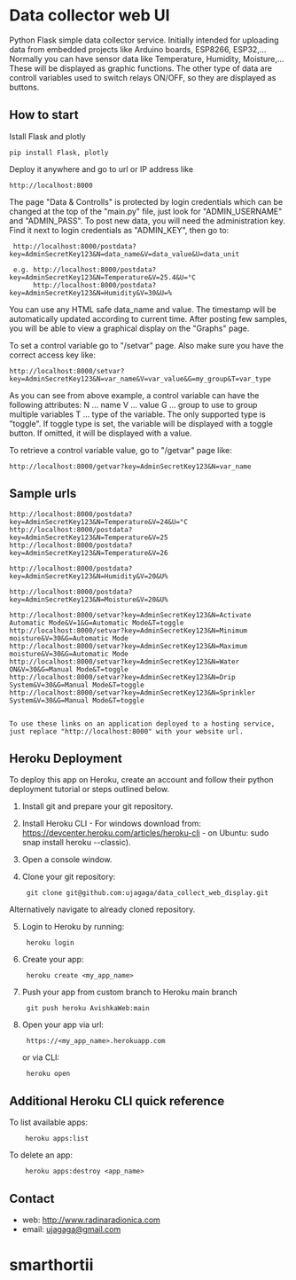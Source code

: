 # Data collector web UI #

Python Flask simple data collector service. Initially intended for uploading data from embedded projects like Arduino boards, ESP8266, ESP32,... 
Normally you can have sensor data like Temperature, Humidity, Moisture,... These will be displayed as graphic functions.
The other type of data are controll variables used to switch relays ON/OFF, so they are displayed as buttons.

## How to start ##
Istall Flask and plotly


    pip install Flask, plotly


Deploy it anywhere and go to url or IP address like 


    http://localhost:8000


The page "Data & Controlls" is protected by login credentials which can be changed at the top of the "main.py" file, just look for "ADMIN_USERNAME" and "ADMIN_PASS". 
To post new data, you will need the administration key. Find it next to login credentials as "ADMIN_KEY", then go to:


     http://localhost:8000/postdata?key=AdminSecretKey123&N=data_name&V=data_value&U=data_unit

     e.g. http://localhost:8000/postdata?key=AdminSecretKey123&N=Temperature&V=25.4&U=°C
          http://localhost:8000/postdata?key=AdminSecretKey123&N=Humidity&V=30&U=%


You can use any HTML safe data_name and value. The timestamp will be automatically updated according to current time.
After posting few samples, you will be able to view a graphical display on the "Graphs" page.

To set a control variable go to "/setvar" page. Also make sure you have the correct access key like:


    http://localhost:8000/setvar?key=AdminSecretKey123&N=var_name&V=var_value&G=my_group&T=var_type


As you can see from above example, a control variable can have the following attributes:
    N ... name
    V ... value
    G ... group to use to group multiple variables
    T ... type of the variable. The only supported type is "toggle". 
            If toggle type is set, the variable will be displayed with a toggle button. If omitted, it will be displayed with a value.
            
To retrieve a control variable value, go to "/getvar" page like:


    http://localhost:8000/getvar?key=AdminSecretKey123&N=var_name


## Sample urls

    http://localhost:8000/postdata?key=AdminSecretKey123&N=Temperature&V=24&U=°C
    http://localhost:8000/postdata?key=AdminSecretKey123&N=Temperature&V=25
    http://localhost:8000/postdata?key=AdminSecretKey123&N=Temperature&V=26
    
    http://localhost:8000/postdata?key=AdminSecretKey123&N=Humidity&V=20&U%
    
    http://localhost:8000/postdata?key=AdminSecretKey123&N=Moisture&V=20&U%
    
    http://localhost:8000/setvar?key=AdminSecretKey123&N=Activate Automatic Mode&V=1&G=Automatic Mode&T=toggle
    http://localhost:8000/setvar?key=AdminSecretKey123&N=Minimum moisture&V=30&G=Automatic Mode
    http://localhost:8000/setvar?key=AdminSecretKey123&N=Maximum moisture&V=30&G=Automatic Mode
    http://localhost:8000/setvar?key=AdminSecretKey123&N=Water ON&V=30&G=Manual Mode&T=toggle
    http://localhost:8000/setvar?key=AdminSecretKey123&N=Drip System&V=30&G=Manual Mode&T=toggle
    http://localhost:8000/setvar?key=AdminSecretKey123&N=Sprinkler System&V=30&G=Manual Mode&T=toggle


    To use these links on an application deployed to a hosting service, just replace "http://localhost:8000" with your website url.


## Heroku Deployment ##

To deploy this app on Heroku, create an account and follow their python deployment tutorial or steps outlined below.

1. Install git and prepare your git repository.
2. Install Heroku CLI 
        - For windows download from: https://devcenter.heroku.com/articles/heroku-cli
        - on Ubuntu: sudo snap install heroku --classic).
3. Open a console window.
4. Clone your git repository: 

        git clone git@github.com:ujagaga/data_collect_web_display.git

Alternatively navigate to already cloned repository.

5. Login to Heroku by running:

        heroku login

6. Create your app:

        heroku create <my_app_name>

7. Push your app from custom branch to Heroku main branch

        git push heroku AvishkaWeb:main

8. Open your app via url: 

        https://<my_app_name>.herokuapp.com

   or via CLI: 

        heroku open


## Additional Heroku CLI quick reference ##

To list available apps:

        heroku apps:list

To delete an app:

        heroku apps:destroy <app_name>


## Contact ##

* web: http://www.radinaradionica.com
* email: ujagaga@gmail.com

# smarthortii
